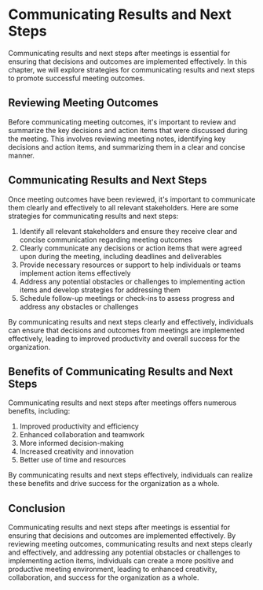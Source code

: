 Communicating Results and Next Steps
============================================================================

Communicating results and next steps after meetings is essential for ensuring that decisions and outcomes are implemented effectively. In this chapter, we will explore strategies for communicating results and next steps to promote successful meeting outcomes.

Reviewing Meeting Outcomes
--------------------------

Before communicating meeting outcomes, it's important to review and summarize the key decisions and action items that were discussed during the meeting. This involves reviewing meeting notes, identifying key decisions and action items, and summarizing them in a clear and concise manner.

Communicating Results and Next Steps
------------------------------------

Once meeting outcomes have been reviewed, it's important to communicate them clearly and effectively to all relevant stakeholders. Here are some strategies for communicating results and next steps:

1. Identify all relevant stakeholders and ensure they receive clear and concise communication regarding meeting outcomes
2. Clearly communicate any decisions or action items that were agreed upon during the meeting, including deadlines and deliverables
3. Provide necessary resources or support to help individuals or teams implement action items effectively
4. Address any potential obstacles or challenges to implementing action items and develop strategies for addressing them
5. Schedule follow-up meetings or check-ins to assess progress and address any obstacles or challenges

By communicating results and next steps clearly and effectively, individuals can ensure that decisions and outcomes from meetings are implemented effectively, leading to improved productivity and overall success for the organization.

Benefits of Communicating Results and Next Steps
------------------------------------------------

Communicating results and next steps after meetings offers numerous benefits, including:

1. Improved productivity and efficiency
2. Enhanced collaboration and teamwork
3. More informed decision-making
4. Increased creativity and innovation
5. Better use of time and resources

By communicating results and next steps effectively, individuals can realize these benefits and drive success for the organization as a whole.

Conclusion
----------

Communicating results and next steps after meetings is essential for ensuring that decisions and outcomes are implemented effectively. By reviewing meeting outcomes, communicating results and next steps clearly and effectively, and addressing any potential obstacles or challenges to implementing action items, individuals can create a more positive and productive meeting environment, leading to enhanced creativity, collaboration, and success for the organization as a whole.
